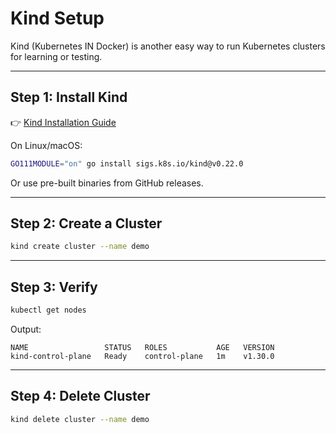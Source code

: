 # Kind Setup

Kind (Kubernetes IN Docker) is another easy way to run Kubernetes clusters for learning or testing.

---

## Step 1: Install Kind
👉 [Kind Installation Guide](https://kind.sigs.k8s.io/docs/user/quick-start/)

On Linux/macOS:
```bash
GO111MODULE="on" go install sigs.k8s.io/kind@v0.22.0
````

Or use pre-built binaries from GitHub releases.

---

## Step 2: Create a Cluster

```bash
kind create cluster --name demo
```

---

## Step 3: Verify

```bash
kubectl get nodes
```

Output:

```
NAME                 STATUS   ROLES           AGE   VERSION
kind-control-plane   Ready    control-plane   1m    v1.30.0
```

---

## Step 4: Delete Cluster

```bash
kind delete cluster --name demo
```

````